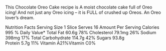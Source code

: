 This Chocolate Oreo Cake recipe is A moist chocolate cake full of Oreo icing! And not just any Oreo icing – it is FULL of crushed up Oreos. An Oreo lover’s dream.



Nutrition Facts
Serving Size 1 Slice
Serves 16
Amount Per Serving
Calories	995
% Daily Value*
Total Fat 60.6g	78%
Cholesterol 79.1mg	26%
Sodium 398mg	17%
Total Carbohydrate 114.7g	42%
Sugars 93.8g	
Protein 5.7g	11%
Vitamin A21%Vitamin C0%
